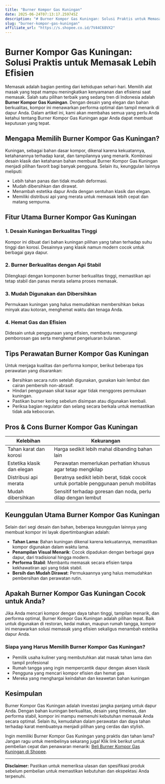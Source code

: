 ```yaml
---
title: "Burner Kompor Gas Kuningan"
date: 2025-06-24T07:13:17.259745Z
description: "# Burner Kompor Gas Kuningan: Solusi Praktis untuk Memasak Lebih Efisien..."
slug: "burner-kompor-gas-kuningan"
affiliate_url: "https://s.shopee.co.id/7V44C68VX2"
---
```

# Burner Kompor Gas Kuningan: Solusi Praktis untuk Memasak Lebih Efisien

Memasak adalah bagian penting dari kehidupan sehari-hari. Memilih alat masak yang tepat mampu meningkatkan kenyamanan dan efisiensi saat memasak. Salah satu pilihan terbaik yang sedang tren di Indonesia adalah **Burner Kompor Gas Kuningan**. Dengan desain yang elegan dan bahan berkualitas, kompor ini menawarkan performa optimal dan tampil menarik di dapur Anda. Dalam artikel ini, kami akan membahas semua yang perlu Anda ketahui tentang Burner Kompor Gas Kuningan agar Anda dapat membuat keputusan yang tepat.

## Mengapa Memilih Burner Kompor Gas Kuningan?

Kuningan, sebagai bahan dasar kompor, dikenal karena kekuatannya, ketahanannya terhadap karat, dan tampilannya yang menarik. Kombinasi desain klasik dan ketahanan bahan membuat Burner Kompor Gas Kuningan menjadi pilihan favorit bagi banyak pengguna. Selain itu, keunggulan lainnya meliputi:

- Lebih tahan panas dan tidak mudah deformasi.
- Mudah dibersihkan dan dirawat.
- Menambah estetika dapur Anda dengan sentuhan klasik dan elegan.
- Memiliki distribusi api yang merata untuk memasak lebih cepat dan matang sempurna.

## Fitur Utama Burner Kompor Gas Kuningan

### 1. Desain Kuningan Berkualitas Tinggi

Kompor ini dibuat dari bahan kuningan pilihan yang tahan terhadap suhu tinggi dan korosi. Desainnya yang klasik namun modern cocok untuk berbagai gaya dapur.

### 2. Burner Berkualitas dengan Api Stabil

Dilengkapi dengan komponen burner berkualitas tinggi, memastikan api tetap stabil dan panas merata selama proses memasak.

### 3. Mudah Digunakan dan Dibersihkan

Permukaan kuningan yang halus memudahkan membersihkan bekas minyak atau kotoran, menghemat waktu dan tenaga Anda.

### 4. Hemat Gas dan Efisien

Didesain untuk penggunaan yang efisien, membantu mengurangi pemborosan gas serta menghemat pengeluaran bulanan.

## Tips Perawatan Burner Kompor Gas Kuningan

Untuk menjaga kualitas dan performa kompor, berikut beberapa tips perawatan yang disarankan:

- Bersihkan secara rutin setelah digunakan, gunakan kain lembut dan cairan pembersih non-abrasif.
- Hindari penggunaan sikat kasar agar tidak menggores permukaan kuningan.
- Pastikan burner kering sebelum disimpan atau digunakan kembali.
- Periksa bagian regulator dan selang secara berkala untuk memastikan tidak ada kebocoran.

## Pros & Cons Burner Kompor Gas Kuningan

| Kelebihan | Kekurangan |
| --- | --- |
| Tahan karat dan korosi | Harga sedikit lebih mahal dibanding bahan lain |
| Estetika klasik dan elegan | Perawatan memerlukan perhatian khusus agar tetap mengkilap |
| Distribusi api merata | Beratnya sedikit lebih berat, tidak cocok untuk portable penggunaan penuh mobilitas |
| Mudah dibersihkan | Sensitif terhadap goresan dan noda, perlu dilap dengan lembut |

## Keunggulan Utama Burner Kompor Gas Kuningan

Selain dari segi desain dan bahan, beberapa keunggulan lainnya yang membuat kompor ini layak dipertimbangkan adalah:

- **Tahan Lama**: Bahan kuningan dikenal karena kekuatannya, memastikan kompor digunakan dalam waktu lama.
- **Penampilan Visual Menarik**: Cocok dipadukan dengan berbagai gaya dapur, dari tradisional hingga modern.
- **Performa Stabil**: Membantu memasak secara efisien tanpa kekhawatiran api yang tidak stabil.
- **Bersih dan Mudah Dirawat**: Permukaannya yang halus memudahkan pembersihan dan perawatan rutin.

## Apakah Burner Kompor Gas Kuningan Cocok untuk Anda?

Jika Anda mencari kompor dengan daya tahan tinggi, tampilan menarik, dan performa optimal, Burner Kompor Gas Kuningan adalah pilihan tepat. Baik untuk digunakan di restoran, kedai makan, maupun rumah tangga, kompor ini menawarkan solusi memasak yang efisien sekaligus menambah estetika dapur Anda.

### Siapa yang Harus Memilih Burner Kompor Gas Kuningan?

- Pemilik usaha kuliner yang membutuhkan alat masak tahan lama dan tampil profesional
- Rumah tangga yang ingin mempercantik dapur dengan aksen klasik
- Pengguna yang mencari kompor efisien dan hemat gas
- Mereka yang menghargai keindahan dan keawetan bahan kuningan

## Kesimpulan

Burner Kompor Gas Kuningan adalah investasi jangka panjang untuk dapur Anda. Dengan bahan kuningan berkualitas, desain yang timeless, dan performa stabil, kompor ini mampu memenuhi kebutuhan memasak Anda secara optimal. Selain itu, kemudahan dalam perawatan dan daya tahan terhadap karat membuatnya menjadi pilihan yang cerdas dan stylish.

Ingin memiliki Burner Kompor Gas Kuningan yang praktis dan tahan lama? Jangan ragu untuk membelinya sekarang juga! Klik link berikut untuk pembelian cepat dan penawaran menarik: [Beli Burner Kompor Gas Kuningan di Shopee](https://s.shopee.co.id/7V44C68VX2).

---

**Disclaimer:** Pastikan untuk memeriksa ulasan dan spesifikasi produk sebelum pembelian untuk memastikan kebutuhan dan ekspektasi Anda terpenuhi.